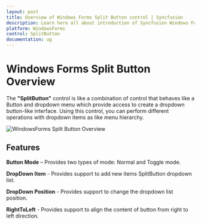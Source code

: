```yaml
---
layout: post
title: Overview of Windows Forms Split Button control | Syncfusion
description: Learn here all about introduction of Syncfusion Windows Forms Split Button control, its elements and more details.
platform: WindowsForms
control: SplitButton 
documentation: ug
---
```


# Windows Forms Split Button Overview

The **"SplitButton"** control is like a combination of control that behaves like a Button and dropdown menu which provide access to create a dropdown button-like interface. Using this control, you can perform different operations with dropdown items as like menu hierarchy. 

![WindowsForms Split Button Overview](overview_images/windowsforms-split-button-overview.png)

## Features

**Button Mode** – Provides two types of mode: Normal and Toggle mode.

**DropDown Item** - Provides support to add new items SplitButton dropdown list.

**DropDown Position** - Provides support to change the dropdown list position.

**RightToLeft** - Provides support to align the content of button from right to left direction.